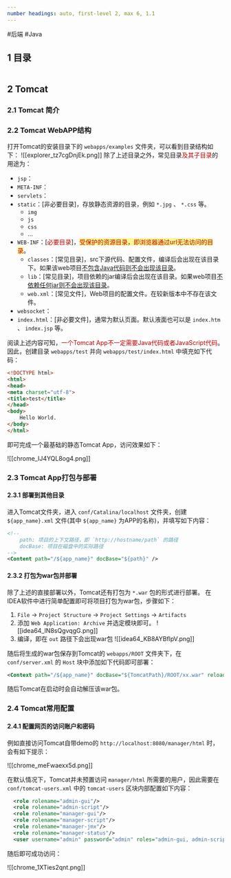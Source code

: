 ```yaml
---
number headings: auto, first-level 2, max 6, 1.1
---
```

#后端 #Java 

## 1 目录

```toc
```

## 2 Tomcat

### 2.1 Tomcat 简介


### 2.2 Tomcat WebAPP结构

打开Tomcat的安装目录下的 `webapps/examples` 文件夹，可以看到目录结构如下：
![[explorer_tz7cgDnjEk.png]]
除了上述目录之外，常见目录<font color="#c00000">及其子目录</font>的用途为：
- `jsp`：
- `META-INF`：
- `servlets`：
- `static`：\[非必要目录\]，存放静态资源的目录，例如 `*.jpg` 、 `*.css` 等。
	- `img`
	- `js`
	- `css`
	- ...
- `WEB-INF`：\[<font color="#c00000">必要目录</font>\]，<span style="background:#fff88f"><font color="#c00000">受保护的资源目录，即浏览器通过url无法访问的目录</font></span>。
	- `classes`：\[常见目录\]，src下源代码、配置文件，编译后会出现在该目录下。如果该web项目<u>不包含Java代码则不会出现该目录</u>。
	- `lib`：\[常见目录\]，项目依赖的jar编译后会出现在该目录。如果web项目<u>不依赖任何jar则不会出现该目录</u>。
	- `web.xml`：\[常见文件\]，Web项目的配置文件。在较新版本中不存在该文件。
- `websocket`：
- `index.html`：\[非必要文件\]，通常为默认页面。默认液面也可以是 `index.htm` 、 `index.jsp` 等。

阅读上述内容可知，<font color="#c00000">一个Tomcat App不一定需要Java代码或者JavaScript代码</font>。因此，创建目录 `webapps/test` 并向 `webapps/test/index.html` 中填充如下代码：

```html
<!DOCTYPE html>
<html>
<head>
<meta charset="utf-8">
<title>test</title>
</head>
<body>
    Hello World.
</body>
</html>
```

即可完成一个最基础的静态Tomcat App，访问效果如下：

![[chrome_IJ4YQL8og4.png]]

### 2.3 Tomcat App打包与部署

#### 2.3.1 部署到其他目录

进入Tomcat文件夹，进入 `conf/Catalina/localhost` 文件夹，创建 `${app_name}.xml` 文件(其中 `${app_name}` 为APP的名称)，并填写如下内容：

```xml
<!--
	path: 项目的上下文路径，即 `http://hostname/path` 的路径
	docBase: 项目在磁盘中的实际路径
-->
<Content path="/${app_name}" docBase="${path}" />
```

#### 2.3.2 打包为war包并部署

除了上述的直接部署以外，Tomcat还有打包为 `*.war` 包的形式进行部署。
在IDEA软件中进行简单配置即可将项目打包为war包，步骤如下：
1. `File` -> `Project Structure` -> `Project Settings` -> `Artifacts`
2. 添加 `Web Application: Archive` 并选定模块即可。
![[idea64_lN8sQgvqgG.png]]
3. 编译，即在 `out` 路径下会出现war包
![[idea64_KB8AYBflpV.png]]

随后将生成的war包保存到Tomcat的 `webapps/ROOT` 文件夹下，在 `conf/server.xml` 的 `Host` 块中添加如下代码即可部署：

```xml
<Context path="/${app_name}" docBase="${TomcatPath}/ROOT/xx.war" reloadable="true"></Context>
```

随后Tomcat在启动时会自动解压该war包。

### 2.4 Tomcat常用配置

#### 2.4.1 配置网页的访问账户和密码

例如直接访问Tomcat自带demo的 `http://localhost:8080/manager/html` 时，会有如下提示：

![[chrome_meFwaexx5d.png]]

在默认情况下，Tomcat并未预置访问 `manager/html` 所需要的用户，因此需要在 `conf/tomcat-users.xml` 中的 `tomcat-users` 区块内部配置如下内容：

```xml
  <role rolename="admin-gui"/>
  <role rolename="admin-script"/>
  <role rolename="manager-gui"/>
  <role rolename="manager-script"/>
  <role rolename="manager-jmx"/>
  <role rolename="manager-status"/>
  <user username="admin" password="admin" roles="admin-gui, admin-script, manager-gui, manager-script, manager-jmx, manager-status"/>
```

随后即可成功访问：

![[chrome_1XTies2qnt.png]]
